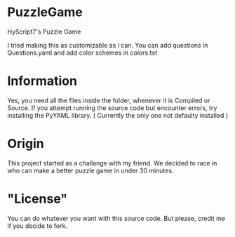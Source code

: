 # PuzzleGame

HyScript7's Puzzle Game

I tried making this as customizable as i can.
You can add questions in Questions.yaml and add color schemes in colors.txt

# Information
Yes, you need all the files inside the folder, whenever it is Compiled or Source.
If you attempt running the source code but encounter errors, try installing the PyYAML library. ( Currently the only one not defaulty installed )

# Origin
This project started as a challange with my friend.
We decided to race in who can make a better puzzle game in under 30 minutes.

# "License"
You can do whatever you want with this source code.
But please, credit me if you decide to fork.
